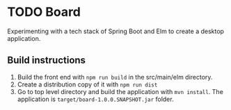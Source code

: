 # TODO Board

Experimenting with a tech stack of Spring Boot and Elm to create a desktop application.

## Build instructions

1. Build the front end with `npm run build` in the src/main/elm directory.
2. Create a distribution copy of it with  `npm run dist`
3. Go to top level directory and build the application with `mvn install`. The application is `target/board-1.0.0.SNAPSHOT.jar` folder.